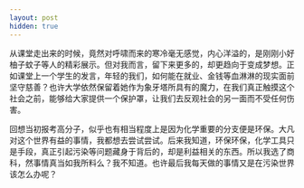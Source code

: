 ```yaml
---
layout: post
hidden: true
---
```

从课堂走出来的时候，竟然对呼啸而来的寒冷毫无感觉，内心洋溢的，是刚刚小好柚子蚊子等人的精彩展示。但对我而言，留下来更多的，却更趋向于变成梦想。正如课堂上一个学生的发言，年轻的我们，如何能在就业、金钱等血淋淋的现实面前坚守慈善？也许大学依然保留着她作为象牙塔所具有的魔力，在我们真正触摸这个社会之前，能够给大家提供一个保护罩，让我们去反观社会的另一面而不受任何伤害。

回想当初报考高分子，似乎也有相当程度上是因为化学重要的分支便是环保。大凡对这个世界有益的事情，我都想去尝试尝试。后来我知道，环保环保，化学工具只是手段，真正引起污染等问题藏身于背后的，却是利益相关的东西。所以我选了商科，然事情真当如我所料么？我不知道。也许最后我每天做的事情又是在污染世界该怎么办呢？